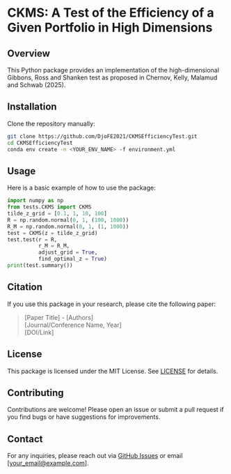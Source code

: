 # CKMS: A Test of the Efficiency of a Given Portfolio in High Dimensions

## Overview

This Python package provides an implementation of the high-dimensional Gibbons, Ross and Shanken test as proposed in Chernov, Kelly, Malamud and Schwab (2025). 

## Installation

Clone the repository manually:

```bash
git clone https://github.com/DjoFE2021/CKMSEfficiencyTest.git
cd CKMSEfficiencyTest
conda env create -n <YOUR_ENV_NAME> -f environment.yml
```

## Usage

Here is a basic example of how to use the package:

```python
import numpy as np
from tests.CKMS import CKMS
tilde_z_grid = [0.1, 1, 10, 100]
R = np.random.normal(0, 1, (100, 1000))
R_M = np.random.normal(0, 1, (1, 1000))
test = CKMS(z = tilde_z_grid)
test.test(r = R,
          r_M = R_M,
          adjust_grid = True,
          find_optimal_z = True)
print(test.summary())
```

## Citation
If you use this package in your research, please cite the following paper:

> [Paper Title] - [Authors]  
> [Journal/Conference Name, Year]  
> [DOI/Link]

## License

This package is licensed under the MIT License. See [LICENSE](LICENSE) for details.

## Contributing

Contributions are welcome! Please open an issue or submit a pull request if you find bugs or have suggestions for improvements.

## Contact
For any inquiries, please reach out via [GitHub Issues](https://github.com/DjoFE2021/CKMSEfficiencyTest.git/issues) or email [your_email@example.com].

